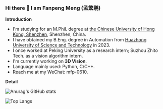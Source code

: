 ### Hi there 👋 I am Fanpeng Meng (孟繁鹏)

**Introduction**

<!-- - I'm currently working. -->
- I'm studying for an M.Phil. degree at [the Chinese University of Hong Kong, Shenzhen](https://www.cuhk.edu.cn/en), Shenzhen, China.
- I have obtained my B.Eng. degree in Automation from [Huazhong University of Science and Technology](http://english.hust.edu.cn/) in 2023. 
- I once worked at Peking University as a research intern; Suzhou Zhito Tech. as a vision algorithm intern.
- I'm currently working on **3D Vision**. 
- Language mainly used: Python, C/C++.
- Reach me at my WeChat: mfp-0610.
<!-- - I'm currently learning HPC & distributed system. -->
<!-- - 👯 I’m looking to collaborate on ...
- 🤔 I’m looking for help with ...
- 💬 Ask me about ... -->
<!-- - 😄 Pronouns: ...
- ⚡ Fun fact: ... -->

**Detail**

![Anurag's GitHub stats](https://github-readme-stats.vercel.app/api?username=mfp0610)

![Top Langs](https://github-readme-stats.vercel.app/api/top-langs/?username=mfp0610)

<!-- &hide=javascript,html -->

